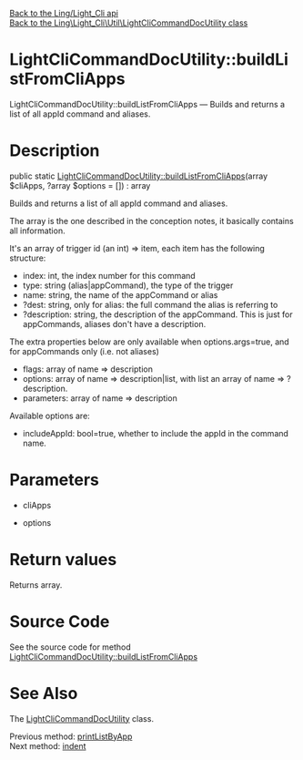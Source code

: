 [Back to the Ling/Light_Cli api](https://github.com/lingtalfi/Light_Cli/blob/master/doc/api/Ling/Light_Cli.md)<br>
[Back to the Ling\Light_Cli\Util\LightCliCommandDocUtility class](https://github.com/lingtalfi/Light_Cli/blob/master/doc/api/Ling/Light_Cli/Util/LightCliCommandDocUtility.md)


LightCliCommandDocUtility::buildListFromCliApps
================



LightCliCommandDocUtility::buildListFromCliApps — Builds and returns a list of all appId command and aliases.




Description
================


public static [LightCliCommandDocUtility::buildListFromCliApps](https://github.com/lingtalfi/Light_Cli/blob/master/doc/api/Ling/Light_Cli/Util/LightCliCommandDocUtility/buildListFromCliApps.md)(array $cliApps, ?array $options = []) : array




Builds and returns a list of all appId command and aliases.

The array is the one described in the conception notes, it basically contains all information.

It's an array of trigger id (an int) => item, each item has the following structure:
- index: int, the index number for this command
- type: string (alias|appCommand), the type of the trigger
- name: string, the name of the appCommand or alias
- ?dest: string, only for alias: the full command the alias is referring to
- ?description: string, the description of the appCommand. This is just for appCommands, aliases don't have a description.

The extra properties below are only available when options.args=true, and for appCommands only (i.e. not aliases)

- flags: array of name => description
- options: array of name => description|list, with list an array of name => ?description.
- parameters: array of name => description


Available options are:
- includeAppId: bool=true, whether to include the appId in the command name.




Parameters
================


- cliApps

    

- options

    


Return values
================

Returns array.








Source Code
===========
See the source code for method [LightCliCommandDocUtility::buildListFromCliApps](https://github.com/lingtalfi/Light_Cli/blob/master/Util/LightCliCommandDocUtility.php#L301-L363)


See Also
================

The [LightCliCommandDocUtility](https://github.com/lingtalfi/Light_Cli/blob/master/doc/api/Ling/Light_Cli/Util/LightCliCommandDocUtility.md) class.

Previous method: [printListByApp](https://github.com/lingtalfi/Light_Cli/blob/master/doc/api/Ling/Light_Cli/Util/LightCliCommandDocUtility/printListByApp.md)<br>Next method: [indent](https://github.com/lingtalfi/Light_Cli/blob/master/doc/api/Ling/Light_Cli/Util/LightCliCommandDocUtility/indent.md)<br>

